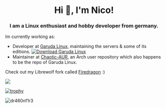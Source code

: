<h1 align="center">Hi 👋, I'm Nico!</h1>
<h3 align="center">I am a Linux enthusiast and hobby developer from germany.</h3>

Im currently working as:
- Developer at [Garuda Linux](https://garudalinux.org), maintaining the servers & some of its editions. [![Download Garuda Linux](https://img.shields.io/sourceforge/dt/garuda-linux.svg)](https://sourceforge.net/projects/garuda-linux/files/latest/download)
- Maintainer at [Chaotic-AUR](https://chaotic.cx), an Arch user repository which also happens to be the repo of Garuda Linux.

Check out my Librewolf fork called [Firedragon](https://github.com/dr460nf1r3/firedragon-browser) :)

<img src=https://gitlab.com/dr460nf1r3/dragonwolf-settings/-/raw/master/about.png/>

[![trophy](https://github-profile-trophy.vercel.app/?username=dr460nf1r3&theme=onedark)](https://github.com/ryo-ma/github-profile-trophy)


<p align="left"> <img src="https://komarev.com/ghpvc/?username=dr460nf1r3&label=Profile%20views&color=0e75b6&style=flat" alt="dr460nf1r3" /> </p>
